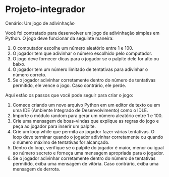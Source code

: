 # Projeto-integrador

Cenário: Um jogo de adivinhação

Você foi contratado para desenvolver um jogo de adivinhação simples em Python. O jogo deve funcionar da seguinte maneira:

1.	O computador escolhe um número aleatório entre 1 e 100.
2.	O jogador tem que adivinhar o número escolhido pelo computador.
3.	O jogo deve fornecer dicas para o jogador se o palpite dele for alto ou baixo.
4.	O jogador tem um número limitado de tentativas para adivinhar o número correto.
5.	Se o jogador adivinhar corretamente dentro do número de tentativas permitido, ele vence o jogo. Caso contrário, ele perde.

Aqui estão os passos que você pode seguir para criar o jogo:
1.	Comece criando um novo arquivo Python em um editor de texto ou em uma IDE (Ambiente Integrado de Desenvolvimento) como o IDLE.
2.	Importe o módulo random para gerar um número aleatório entre 1 e 100.
3.	Crie uma mensagem de boas-vindas que explique as regras do jogo e peça ao jogador para inserir um palpite.
4.	Crie um loop while que permita ao jogador fazer várias tentativas. O loop deve terminar quando o jogador adivinhar corretamente ou quando o número máximo de tentativas for alcançado.
5.	Dentro do loop, verifique se o palpite do jogador é maior, menor ou igual ao número secreto e forneça uma mensagem apropriada para o jogador.
6.	Se o jogador adivinhar corretamente dentro do número de tentativas permitido, exiba uma mensagem de vitória. Caso contrário, exiba uma mensagem de derrota.


